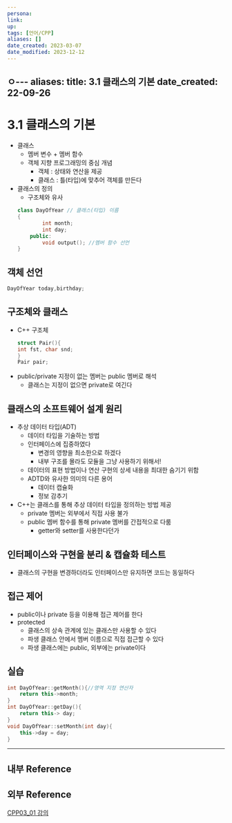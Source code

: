 ```yaml
---
persona:
link: 
up: 
tags: [언어/CPP]
aliases: []
date_created: 2023-03-07
date_modified: 2023-12-12
---
```

ㅇ---
aliases:
title: 3.1 클래스의 기본
date_created: 22-09-26
---
# 3.1 클래스의 기본
- 클래스
	- 멤버 변수 + 멤버 함수
	- 객체 지향 프로그래밍의 중심 개념
		- 객체 : 상태와 연산을 제공
		- 클래스 : 틀(타입)에 맞추어 객체를 만든다
- 클래스의 정의
	- 구조체와 유사
	```c++
	class DayOfYear // 클래스(타입) 이름
	{
			int month; 
			int day;
		public:
			void output(); //멤버 함수 선언
	}
	```
## 객체 선언
```c++
DayOfYear today,birthday;
```
## 구조체와 클래스
- C++ 구조체
	```C++
	struct Pair(){
	int fst, char snd;
	}
	Pair pair;
	```
- public/private 지정이 없는 멤버는 public 멤버로 해석
	- 클래스는 지정이 없으면 private로 여긴다
## 클래스의 소프트웨어 설계 원리
- 추상 데이터 타입(ADT)
	- 데이터 타입을 기술하는 방법
	- 인터페이스에 집중하였다
		- 변경의 영향을 최소한으로 하겠다
		- 내부 구조를 몰라도 모듈을 그냥 사용하기 위해서!
	- 데이터의 표현 방법이나 연산 구현의 상세 내용을 최대한 숨기기 위함
	- ADTD와 유사한 의미의 다른 용어
		- 데이터 캡슐화
		- 정보 감추기
- C++는 클래스를 통해 추상 데이터 타입을 정의하는 방법 제공
	- private 멤버는 외부에서 직접 사용 불가
	- public 멤버 함수를 통해 private 멤버를 간접적으로 다룸
		- getter와 setter를 사용한다던가
## 인터페이스와 구현을 분리 & 캡슐화 테스트
- 클래스의 구현을 변경하더라도 인터페이스만 유지하면 코드는 동일하다
## 접근 제어
- public이나 private 등을 이용해 접근 제어를 한다
- protected
	- 클래스의 상속 관계에 있는 클래스만 사용할 수 있다
	- 파생 클래스 안에서 멤버 이름으로 직접 접근할 수 있다
	- 파생 클래스에는 public, 외부에는 private이다
## 실습
```c++
int DayOfYear::getMonth(){//영역 지정 연산자
	return this->month;
}
int DayOfYear::getDay(){
	return this-> day;
}
void DayOfYear::setMonth(int day){
	this->day = day;
}
```
---
## 내부 Reference

## 외부 Reference
[CPP03_01 강의](https://youtu.be/qpCgdiZquPI?list=TLGGZbwG6xXwLoExNTA5MjAyMg)